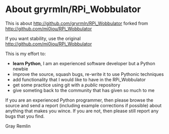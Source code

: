 About gryrmln/RPi_Wobbulator
============================

This is about http://github.com/gryrmln/RPi_Wobbulator
forked from http://github.com/mi0iou/RPi_Wobbulator

If you want stability, use the original http://github.com/mi0iou/RPi_Wobbulator

This is my effort to:
* **learn Python**, I am an experienced software developer but a Python newbie
* improve the source, squash bugs, re-write it to use Pythonic techniques
* add functionality that I would like to have in the RPi_Wobbulator
* get some practice using git with a *public* repository
* give someting back to the community that has given so much to me

If you are an experienced Python programmer, then please browse the source and
send a report (including example corrections if possible) about anything that 
makes you wince. If you are not, then please still report any bugs that you find.

Gray Remlin
